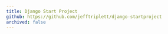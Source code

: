 ```yaml
---
title: Django Start Project
github: https://github.com/jefftriplett/django-startproject
archived: false
---
```

